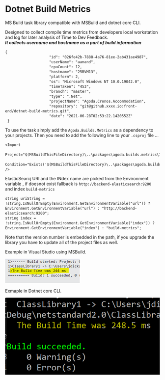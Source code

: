 # Dotnet Build Metrics

MS Build task library compatible with MSBuild and dotnet core CLI.

Designed to collect compile time metrics from developers local workstation and log for later analysis of Time to Dev Feedback.  
**_It collects username and hostname as a part of build information_**
```
{
                    "id": "026fe42b-7888-4a76-81ee-2ab431ae4987",
                    "userName": "aanand",
                    "cpuCount": 12,
                    "hostname": "25BVM13",
                    "platform": 2,
                    "os": "Microsoft Windows NT 10.0.19042.0",
                    "timeTaken": "453",
                    "branch": "master",
                    "type": ".Net",
                    "projectName": "Agoda.Cronos.Accommodation",
                    "repository": "git@github.xxxx.io:front-end/dotnet-build-metrics.git",
                    "date": "2021-06-28T02:53:22.1420552Z"
 }
```
To use the task simply add the `Agoda.Builds.Metrics` as a dependency to your projects. Then you need to add the following line to your `.csproj` file ...

```
<Import 
  Project="$(MSBuildThisFileDirectory)\..\packages\agoda.builds.metrics\1.0.6\build\Agoda.Builds.Metrics.targets" 
  Condition="Exists('$(MSBuildThisFileDirectory)\..\packages\agoda.builds.metrics\1.0.6\build\Agoda.Builds.Metrics.targets')"
/>
```
ElasticSearcj URl and the INdex name are picked from the Environment variable , if doesnot exist fallback is `http://backend-elasticsearch:9200` and index `build-metrics`
```
string uriString = !string.IsNullOrEmpty(Environment.GetEnvironmentVariable("url")) ? Environment.GetEnvironmentVariable("url") : "http://backend-elasticsearch:9200";
string index = !string.IsNullOrEmpty(Environment.GetEnvironmentVariable("index")) ? Environment.GetEnvironmentVariable("index") : "build-metrics";
 ```
Note that the version number is embedded in the path, if you upgrade the library you have to update all of the project files as well.



Example in Visual Studio using MSBuild.

![](doc/img/VSBuildOutput.PNG)

Exmaple in Dotnet core CLI.

![](doc/img/DotnetCLIBuildTimeOutput.PNG)

